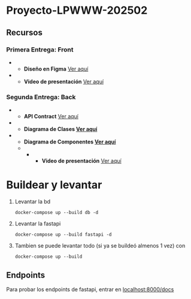 # Proyecto-LPWWW-202502  

## Recursos 
### Primera Entrega: Front
- - **Diseño en Figma** [Ver aquí](https://www.figma.com/design/1jW0bbqzEnghEEiTB3Hj3I/P%C3%A1gina-Web-Fukusuke?node-id=0-1&t=F5y3Ws43I2ALGzC3-1)  
- - **Video de presentación** [Ver aquí](https://youtu.be/Q1LeVbsQqNY)
### Segunda Entrega: Back
- - **API Contract** [Ver aquí](https://github.com/Neichoo/Proyecto-LPWWW-202502/wiki/Api-Contract)
- - **Diagrama de Clases [Ver aquí](https://github.com/Neichoo/Proyecto-LPWWW-202502/wiki/Diagrama-de-Clases)**
- - **Diagrama de Componentes [Ver aquí](https://github.com/Neichoo/Proyecto-LPWWW-202502/wiki/Diagrama-de-Componentes)**
  - - - **Video de presentación** [Ver aquí](https://youtu.be/kBMc-OtHQiI)


# Buildear y levantar

1. Levantar la bd

    ```
    docker-compose up --build db -d
    ```
2. Levantar la fastapi

    ```
    docker-compose up --build fastapi -d
    ```

3. Tambien se puede levantar todo (si ya se buildeó almenos 1 vez) con
    ```
    docker-compose up --build
    ```

## Endpoints
Para probar los endpoints de fastapi, entrar en [localhost:8000/docs](http://localhost:8000/docs)
